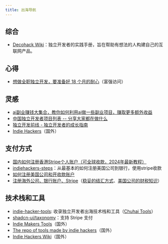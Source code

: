 ```yaml
---
title: 出海导航
---
```


## 综合

- [Decohack Wiki](https://wiki.decohack.com/)：独立开发者的实践手册，旨在帮助有想法的人构建自己的互联网产品。

## 心得

- [想做全职独立开发，要准备好 18 个月的耐心](https://twitter.com/bestlacklock/status/1772091747545539064)（富强访问）

## 灵感

- [ai副业赚钱大集合，教你如何利用ai做一些副业项目，赚取更多额外收益](https://github.com/bleedline/aimoneyhunter)
- [中国独立开发者项目列表 -- 分享大家都在做什么](https://github.com/1c7/chinese-independent-developer)
- [独立开发前线 - 独立开发者的成长指南](https://www.91wink.com/)
- [Indie Hackers](https://www.indiehackers.com/)（国外）

## 支付方式

- [国内如何注册香港Stripe个人账户（可全球收款，2024年最新教程）](https://mp.weixin.qq.com/s/br0anhSFN8qXlnbogk-sfg)
- [indiehackers-steps](https://github.com/hua1995116/indiehackers-steps)：从最基本的如何注册美国公司到银行，使用stripe收款
- [如何注册美国公司和开收款账户](https://mp.weixin.qq.com/s/flcEPDnop93okNBBf9RZsQ)
- [注册海外公司、银行账户、Stripe](https://m.okjike.com/originalPosts/64d4e94e58c9056cf4fed028?s=eyJ1IjoiNjJhYTljZTI2N2YwNTAwMDExNDYwOTE5IiwiZCI6NH0%3D)（[稳妥的结汇方式](https://twitter.com/zhufengme/status/1706971107885265405)、[美国公司的财税知识](https://twitter.com/hawstein/status/1714157295419179120)）

## 技术栈和工具

- [indie-hacker-tools](https://github.com/weijunext/indie-hacker-tools): 收录独立开发者出海技术栈和工具（[Chuhai Tools](https://chuhai.tools/)）
- [shadcn-ui/taxonomy](https://github.com/shadcn-ui/taxonomy)：支持 Stripe 支付
- [Indie Makers Tools](https://www.indiemakers.tools/)（国外）
- [The repo of tools made by indie hackers](https://www.indiehacker.tools/)（国外）
- [Indie Hackers Wiki](https://indiehackers.wiki/)（国外）